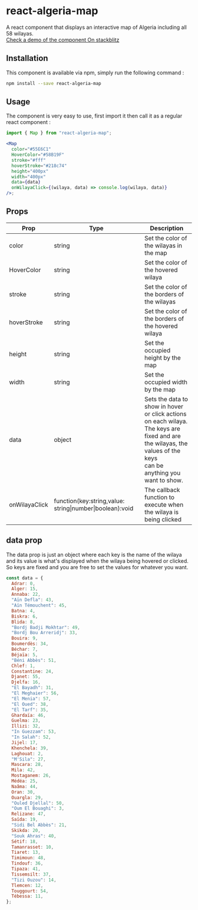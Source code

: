 ﻿# react-algeria-map

A react component that displays an interactive map of Algeria including all 58 wilayas.\
[Check a demo of the component On stackblitz](https://stackblitz.com/edit/react-ts-8vv5gq?file=App.tsx)

## Installation

This component is available via npm, simply run the following command :

```bash
npm install --save react-algeria-map
```

## Usage

The component is very easy to use, first import it then call it as a regular react component :

```jsx
import { Map } from "react-algeria-map";

<Map
  color="#55E6C1"
  HoverColor="#58B19F"
  stroke="#fff"
  hoverStroke="#218c74"
  height="400px"
  width="400px"
  data={data}
  onWilayaClick={(wilaya, data) => console.log(wilaya, data)}
/>;
```
## Props
| Prop          | Type                                                     | Description                                                                                                                                                              |
|---------------|----------------------------------------------------------|--------------------------------------------------------------------------------------------------------------------------------------------------------------------------|
| color         | string                                                   | Set the color of the wilayas in the map                                                                                                                                  |
| HoverColor    | string                                                   | Set the color of the hovered wilaya                                                                                                                                      |
| stroke        | string                                                   | Set the color of the borders of the wilayas                                                                                                                              |
| hoverStroke   | string                                                   | Set the color of the borders of the hovered wilaya                                                                                                                       |
| height        | string                                                   | Set the occupied height by the map                                                                                                                                       |
| width         | string                                                   | Set the occupied width by the map                                                                                                                                        |
| data          | object                                                   | Sets the data to show in hover or click actions on each wilaya. <br>The keys are fixed and are the wilayas, the values of the keys <br>can be anything you want to show. |
| onWilayaClick | function(key:string,value: string\|number\|boolean):void | The callback function to execute when the wilaya is being clicked                                                                                                        |
## data prop

The data prop is just an object where each key is the name of the wilaya and its value is what's displayed when the wilaya being hovered or clicked. So keys are fixed and you are free to set the values for whatever you want.

```jsx
const data = {
  Adrar: 0,
  Alger: 15,
  Annaba: 22,
  "Aïn Defla": 43,
  "Aïn Témouchent": 45,
  Batna: 4,
  Biskra: 6,
  Blida: 8,
  "Bordj Badji Mokhtar": 49,
  "Bordj Bou Arreridj": 33,
  Bouira: 9,
  Boumerdès: 34,
  Béchar: 7,
  Béjaïa: 5,
  "Béni Abbès": 51,
  Chlef: 1,
  Constantine: 24,
  Djanet: 55,
  Djelfa: 16,
  "El Bayadh": 31,
  "El Meghaier": 56,
  "El Menia": 57,
  "El Oued": 38,
  "El Tarf": 35,
  Ghardaïa: 46,
  Guelma: 23,
  Illizi: 32,
  "In Guezzam": 53,
  "In Salah": 52,
  Jijel: 17,
  Khenchela: 39,
  Laghouat: 2,
  "M'Sila": 27,
  Mascara: 28,
  Mila: 42,
  Mostaganem: 26,
  Médéa: 25,
  Naâma: 44,
  Oran: 30,
  Ouargla: 29,
  "Ouled Djellal": 50,
  "Oum El Bouaghi": 3,
  Relizane: 47,
  Saïda: 19,
  "Sidi Bel Abbès": 21,
  Skikda: 20,
  "Souk Ahras": 40,
  Sétif: 18,
  Tamanrasset: 10,
  Tiaret: 13,
  Timimoun: 48,
  Tindouf: 36,
  Tipaza: 41,
  Tissemsilt: 37,
  "Tizi Ouzou": 14,
  Tlemcen: 12,
  Touggourt: 54,
  Tébessa: 11,
};
```

